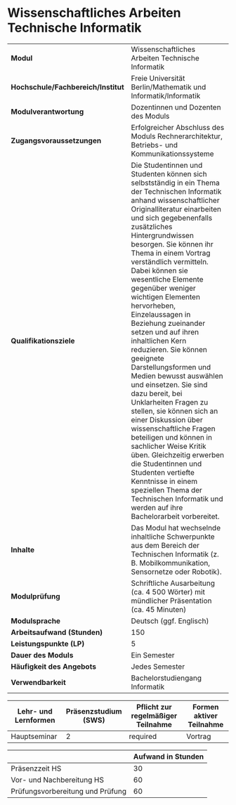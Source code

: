 # Wissenschaftliches Arbeiten Technische Informatik

| | |
|-|-|
|**Modul**                           | Wissenschaftliches Arbeiten Technische Informatik |
|**Hochschule/Fachbereich/Institut** | Freie Universität Berlin/Mathematik und Informatik/Informatik |
|**Modulverantwortung**              | Dozentinnen und Dozenten des Moduls |
|**Zugangsvoraussetzungen**          | Erfolgreicher Abschluss des Moduls Rechnerarchitektur, Betriebs- und Kommunikationssysteme |
|**Qualifikationsziele**             | Die Studentinnen und Studenten können sich selbstständig in ein Thema der Technischen Informatik anhand wissenschaftlicher Originalliteratur einarbeiten und sich gegebenenfalls zusätzliches Hintergrundwissen besorgen. Sie können ihr Thema in einem Vortrag verständlich vermitteln. Dabei können sie wesentliche Elemente gegenüber weniger wichtigen Elementen hervorheben, Einzelaussagen in Beziehung zueinander setzen und auf ihren inhaltlichen Kern reduzieren. Sie können geeignete Darstellungsformen und Medien bewusst auswählen und einsetzen. Sie sind dazu bereit, bei Unklarheiten Fragen zu stellen, sie können sich an einer Diskussion über wissenschaftliche Fragen beteiligen und können in sachlicher Weise Kritik üben. Gleichzeitig erwerben die Studentinnen und Studenten vertiefte Kenntnisse in einem speziellen Thema der Technischen Informatik und werden auf ihre Bachelorarbeit vorbereitet. |
|**Inhalte**                         | Das Modul hat wechselnde inhaltliche Schwerpunkte aus dem Bereich der Technischen Informatik (z. B. Mobilkommunikation, Sensornetze oder Robotik). |
|**Modulprüfung**                    | Schriftliche Ausarbeitung (ca. 4 500 Wörter) mit mündlicher Präsentation (ca. 45 Minuten) |
|**Modulsprache**                    | Deutsch (ggf. Englisch) |
|**Arbeitsaufwand (Stunden)**        | 150|
|**Leistungspunkte (LP)**            | 5 |
|**Dauer des Moduls**                | Ein Semester |
|**Häufigkeit des Angebots**         | Jedes Semester |
|**Verwendbarkeit**                  | Bachelorstudiengang Informatik |

| Lehr- und Lernformen | Präsenzstudium <br> (SWS) | Pflicht zur regelmäßiger Teilnahme | Formen aktiver Teilnahme |
| ---------------------|---------------------------|------------------------------------|------------------------- |
| Hauptseminar | 2 | required | Vortrag |

|   | Aufwand in Stunden |
| - |--------------------|
| Präsenzzeit HS | 30 |
| Vor- und Nachbereitung HS | 60 |
| Prüfungsvorbereitung und Prüfung | 60 |
